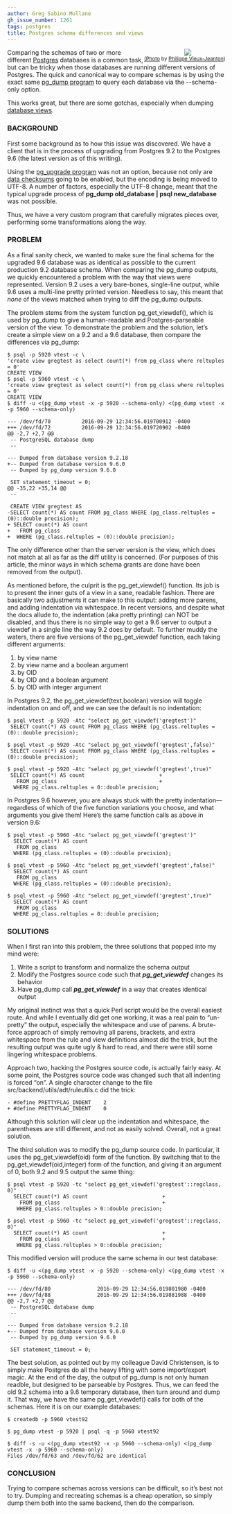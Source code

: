 ```yaml
---
author: Greg Sabino Mullane
gh_issue_number: 1261
tags: postgres
title: Postgres schema differences and views
---
```


<div class="separator" style="clear: both; text-align: center; float:right"><a href="/blog/2016/10/14/postgres-schema-differences-and-views/image-0.jpeg" imageanchor="1" style="clear: right; margin-bottom: 1em; margin-left: 1em;"><img border="0" src="/blog/2016/10/14/postgres-schema-differences-and-views/image-0.jpeg"/></a><br/><small><a href="https://flic.kr/p/Atz88c">(Photo</a> by <a href="https://www.flickr.com/photos/miwok/">Philippe Vieux-Jeanton</a>)</small></div>

Comparing the schemas of two or more different [Postgres](https://www.postgresql.org/) databases is a common task, but can be tricky when those databases are running different versions of Postgres. The quick and canonical way to compare schemas is by using the exact same [pg_dump program](https://www.postgresql.org/docs/current/static/app-pgdump.html) to query each database via the --schema-only option.

This works great, but there are some gotchas, especially when dumping [database views](https://www.postgresql.org/docs/current/static/sql-createview.html).

### BACKGROUND

First some background as to how this issue was discovered. We have a client that is in the process of upgrading from Postgres 9.2 to the Postgres 9.6 (the latest version as of this writing).

Using the [pg_upgrade program](https://www.postgresql.org/docs/current/static/pgupgrade.html) was not an option, because not only are [data checksums](/blog/2015/12/31/postgres-checksum-performance-impact) going to be enabled, but the encoding is being moved to UTF-8. A number of factors, especially the UTF-8 change, meant that the typical upgrade process of **pg_dump old_database | psql new_database** was not possible.

Thus, we have a very custom program that carefully migrates pieces over, performing some transformations along the way.

### PROBLEM

As a final sanity check, we wanted to make sure the final schema for the upgraded 9.6 database was as identical as possible to the current production 9.2 database schema. When comparing the pg_dump outputs, we quickly encountered a problem with the way that views were represented. Version 9.2 uses a very bare-bones, single-line output, while 9.6 uses a multi-line pretty printed version. Needless to say, this meant that *none* of the views matched when trying to diff the pg_dump outputs.

The problem stems from the system function pg_get_viewdef(), which is used by pg_dump to give a human-readable and Postgres-parseable version of the view. To demonstrate the problem and the solution, let’s create a simple view on a 9.2 and a 9.6 database, then compare the differences via pg_dump:

```
$ psql -p 5920 vtest -c \
'create view gregtest as select count(*) from pg_class where reltuples = 0'
CREATE VIEW
$ psql -p 5960 vtest -c \
'create view gregtest as select count(*) from pg_class where reltuples = 0'
CREATE VIEW
$ diff -u <(pg_dump vtest -x -p 5920 --schema-only) <(pg_dump vtest -x -p 5960 --schema-only)

--- /dev/fd/70          2016-09-29 12:34:56.019700912 -0400
+++ /dev/fd/72          2016-09-29 12:34:56.019720902 -0400
@@ -2,7 +2,7 @@
 -- PostgreSQL database dump
 --

--- Dumped from database version 9.2.18
+-- Dumped from database version 9.6.0
 -- Dumped by pg_dump version 9.6.0

 SET statement_timeout = 0;
@@ -35,22 +35,14 @@
 --

 CREATE VIEW gregtest AS
-SELECT count(*) AS count FROM pg_class WHERE (pg_class.reltuples = (0)::double precision);
+ SELECT count(*) AS count
+   FROM pg_class
+  WHERE (pg_class.reltuples = (0)::double precision);
```

The only difference other than the server version is the view, which does not match at all as far as the diff utility is concerned. (For purposes of this article, the minor ways in which schema grants are done have been removed from the output).

As mentioned before, the culprit is the pg_get_viewdef() function. Its job is to present the inner guts of a view in a sane, readable fashion. There are basically two adjustments it can make to this output: adding more parens, and adding indentation via whitespace. In recent versions, and despite what the docs allude to, the indentation (aka pretty printing) can NOT be disabled, and thus there is no simple way to get a 9.6 server to output a viewdef in a single line the way 9.2 does by default. To further muddy the waters, there are five versions of the pg_get_viewdef function, each taking different arguments:

1. by view name
1. by view name and a boolean argument
1. by OID
1. by OID and a boolean argument
1. by OID with integer argument

In Postgres 9.2, the pg_get_viewdef(text,boolean) version will toggle indentation on and off, and we can see the default is no indentation:

```
$ psql vtest -p 5920 -Atc "select pg_get_viewdef('gregtest')"
 SELECT count(*) AS count FROM pg_class WHERE (pg_class.reltuples = (0)::double precision);

$ psql vtest -p 5920 -Atc "select pg_get_viewdef('gregtest',false)"
 SELECT count(*) AS count FROM pg_class WHERE (pg_class.reltuples = (0)::double precision);

$ psql vtest -p 5920 -Atc "select pg_get_viewdef('gregtest',true)"
 SELECT count(*) AS count                        +
   FROM pg_class                                 +
  WHERE pg_class.reltuples = 0::double precision;
```

In Postgres 9.6 however, you are always stuck with the pretty indentation—regardless of which of the five function variations you choose, and what arguments you give them! Here’s the same function calls as above in version 9.6:

```
$ psql vtest -p 5960 -Atc "select pg_get_viewdef('gregtest')"
  SELECT count(*) AS count
   FROM pg_class
  WHERE (pg_class.reltuples = (0)::double precision);

$ psql vtest -p 5960 -Atc "select pg_get_viewdef('gregtest',false)"
  SELECT count(*) AS count
   FROM pg_class
  WHERE (pg_class.reltuples = (0)::double precision);

$ psql vtest -p 5960 -Atc "select pg_get_viewdef('gregtest',true)"
  SELECT count(*) AS count
   FROM pg_class
  WHERE pg_class.reltuples = 0::double precision;
```

### SOLUTIONS

When I first ran into this problem, the three solutions that popped into my mind were:

1. Write a script to transform and normalize the schema output
1. Modify the Postgres source code such that ***pg_get_viewdef*** changes its behavior
1. Have pg_dump call ***pg_get_viewdef*** in a way that creates identical output

My original instinct was that a quick Perl script would be the overall easiest route. And while I eventually did get one working, it was a real pain to “un-pretty” the output, especially the whitespace and use of parens. A brute-force approach of simply removing all parens, brackets, and extra whitespace from the rule and view definitions almost did the trick, but the resulting output was quite ugly & hard to read, and there were still some lingering whitespace problems.

Approach two, hacking the Postgres source code, is actually fairly easy. At some point, the Postgres source code was changed such that all indenting is forced “on”. A single character change to the file src/backend/utils/adt/ruleutils.c did the trick:

```
- #define PRETTYFLAG_INDENT    2
+ #define PRETTYFLAG_INDENT    0
```

Although this solution will clear up the indentation and whitespace, the parentheses are still different, and not as easily solved. Overall, not a great solution.

The third solution was to modify the pg_dump source code. In particular, it uses the pg_get_viewdef(oid) form of the function. By switching that to the pg_get_viewdef(oid,integer) form of the function, and giving it an argument of 0, both 9.2 and 9.5 output the same thing:

```
$ psql vtest -p 5920 -tc "select pg_get_viewdef('gregtest'::regclass, 0)"
  SELECT count(*) AS count                        +
    FROM pg_class                                 +
   WHERE pg_class.reltuples > 0::double precision;

$ psql vtest -p 5960 -tc "select pg_get_viewdef('gregtest'::regclass, 0)"
  SELECT count(*) AS count                        +
    FROM pg_class                                 +
   WHERE pg_class.reltuples > 0::double precision;
```

This modified version will produce the same schema in our test database:

```
$ diff -u <(pg_dump vtest -x -p 5920 --schema-only) <(pg_dump vtest -x -p 5960 --schema-only)

--- /dev/fd/80               2016-09-29 12:34:56.019801980 -0400
+++ /dev/fd/88               2016-09-29 12:34:56.019881988 -0400
@@ -2,7 +2,7 @@
 -- PostgreSQL database dump
 --

--- Dumped from database version 9.2.18
+-- Dumped from database version 9.6.0
 -- Dumped by pg_dump version 9.6.0

 SET statement_timeout = 0;
```

The best solution, as pointed out by my colleague David Christensen, is to simply make Postgres do all the heavy lifting with some import/export magic. At the end of the day, the output of pg_dump is not only human readble, but designed to be parseable by Postgres. Thus, we can feed the old 9.2 schema into a 9.6 temporary database, then turn around and dump it. That way, we have the same pg_get_viewdef() calls for both of the schemas. Here it is on our example databases:

```
$ createdb -p 5960 vtest92

$ pg_dump vtest -p 5920 | psql -q -p 5960 vtest92

$ diff -s -u <(pg_dump vtest92 -x -p 5960 --schema-only) <(pg_dump vtest -x -p 5960 --schema-only)
Files /dev/fd/63 and /dev/fd/62 are identical
```

### CONCLUSION

Trying to compare schemas across versions can be difficult, so it’s best not to try. Dumping and recreating schemas is a cheap operation, so simply dump them both into the same backend, then do the comparison.
